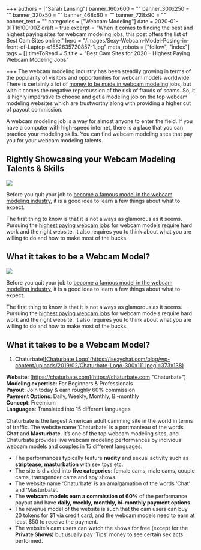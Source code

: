 +++
authors = ["Sarah Lansing"]
banner_160x600 = ""
banner_300x250 = ""
banner_320x50 = ""
banner_468x60 = ""
banner_728x90 = ""
banner_text = ""
categories = ["Webcam Modeling"]
date = 2020-01-01T16:00:00Z
draft = true
excerpt = "When it comes to finding the best and highest paying sites for webcam modeling jobs, this post offers the list of Best Cam Sites online."
hero = "/images/Sexy-Webcam-Model-Posing-in-front-of-Laptop-e1552635720857-1.jpg"
meta_robots = ["follow", "index"]
tags = []
timeToRead = 5
title = "Best Cam Sites for 2020 – Highest Paying Webcam Modeling Jobs"

+++
The webcam modeling industry has been steadily growing in terms of the popularity of visitors and opportunities for webcam models worldwide. There is certainly a lot of [money to be made in webcam modeling](https://isexychat.com/blog/making-money-as-cam-model/) jobs, but with it comes the negative repercussion of the risk of frauds of scams. So, it is highly imperative to choose and get a modeling job on the top webcam modeling websites which are trustworthy along with providing a higher cut of payout commission.

A webcam modeling job is a way for almost anyone to enter the field. If you have a computer with high-speed internet, there is a place that you can practice your modeling skills. You can find webcam modeling sites that pay you for your webcam modeling talents.

## Rightly Showcasing your Webcam Modeling Talents & Skills

![](/images/webcam-modeling-skills-e1551698872787-1024x640-1.jpg)

Before you quit your job to [become a famous model in the webcam modeling industry](https://isexychat.com/blog/amazing-tips-for-successful-webcam-modeling/), it is a good idea to learn a few things about what to expect.

The first thing to know is that it is not always as glamorous as it seems. Pursuing the [highest paying webcam jobs](https://isexychat.com/blog/best-webcam-modeling-jobs-for-cam-girls/) for webcam models require hard work and the right website. It also requires you to think about what you are willing to do and how to make most of the bucks.

## What it takes to be a Webcam Model?

![](/images/webcam-modeling-job-e1551698231793.jpeg)

Before you quit your job to [become a famous model in the webcam modeling industry](https://isexychat.com/blog/amazing-tips-for-successful-webcam-modeling/), it is a good idea to learn a few things about what to expect.

The first thing to know is that it is not always as glamorous as it seems. Pursuing the [highest paying webcam jobs](https://isexychat.com/blog/best-webcam-modeling-jobs-for-cam-girls/) for webcam models require hard work and the right website. It also requires you to think about what you are willing to do and how to make most of the bucks.

## What it takes to be a Webcam Model?

1) Chaturbate[![Chaturbate Logo](https://isexychat.com/blog/wp-content/uploads/2019/02/Chaturbate-Logo-300x111.jpeg =373x138)](https://isexychat.com/blog/model-on-chaturbate "Chaturbate")

**Website**: [https://chaturbate.com](https://chaturbate.com "Chaturbate")  
**Modeling expertise**: For Beginners & Professionals  
**Payout**: Join today & earn roughly 60% commission  
**Payment Options**: Daily, Weekly, Monthly, Bi-monthly  
**Concept**: Freemium  
**Languages**: Translated into 15 different languages

Chaturbate is the largest American adult camming site in the world in terms of traffic. The website name ‘Chaturbate’ is a portmanteau of the words **Chat** and **Masturbate**. It’s one of the top webcam modeling sites, and Chaturbate provides live webcam modeling performances by individual webcam models and couples in 15 different languages.

* The performances typically feature **nudity** and sexual activity such as **striptease**, **masturbation** with sex toys etc.
* The site is divided into **five categories**: female cams, male cams, couple cams, transgender cams and spy shows.
* The website name ‘Chaturbate’ is an amalgamation of the words ‘Chat’ and ‘Masturbate’.
* The **webcam models earn a commission of 60%** of the performance payout and have **daily, weekly, monthly, bi-monthly payment options**.
* The revenue model of the website is such that the cam users can buy 20 tokens for $1 via credit card, and the webcam models need to earn at least $50 to receive the payment.
* The website’s cam users can watch the shows for free (except for the **Private Shows**) but usually pay ‘Tips’ money to see certain sex acts performed.